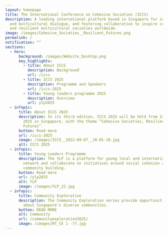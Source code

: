 ```yaml
---
layout: homepage
title: The International Conference on Cohesive Societies (ICCS)
description: A leading international platform based in Singapore for interfaith
  and multicultural dialogue, and fostering collaboration to inspire cohesive
  and resilient multicultural societies worldwide.
image: /images/Cohesive_Societies__Resilient_Futures.png
permalink: /
notification: ""
sections:
  - hero:
      background: /images/Website_Desktop.png
      key_highlights:
        - title: About ICCS
          description: Background
          url: /iccs
        - title: ICCS 2025
          description: Programme and Speakers
          url: /iccs-2025
        - title: Young leaders programme 2025
          description: Overview
          url: ylp2025
  - infopic:
      title: About ICCS 2025
      description: In its third edition, ICCS 2025 will be held from 24th to 26th June
        2025 in Singapore, with the theme “Cohesive Societies, Resilient
        Futures”.
      button: Read more
      url: /iccs-2025
      image: /images/ICCS__2022-09-07__10-01-18.jpg
      alt: ICCS 2025
  - infopic:
      title: Young Leaders Programme
      description: The YLP is a platform for young local and international leaders to
        network and collaborate on initiatives around social cohesion and
        community building.
      button: Read more
      url: /ylp2025
      alt: YLP
      image: /images/YLP_22.jpg
  - infopic:
      title: Community Exploration
      description: The Community Exploration series provide opportunities to learn
        about Singapore's diverse communities.
      button: READ MORE
      alt: Community
      url: /communityexploration2025/
      image: /images/RT_CE 1 -77.jpg
---
```

